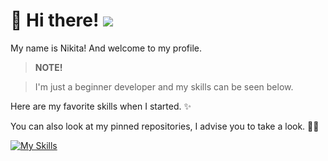 # 👋 Hi there! ![](https://komarev.com/ghpvc/?username=Maatarashiii&color=brightgreen&style=flat)
My name is Nikita! And welcome to my profile.

> **NOTE!**

> I'm just a beginner developer and my skills can be seen below.

Here are my favorite skills when I started. ✨

You can also look at my pinned repositories, I advise you to take a look. 📌👀

[![My Skills](https://skillicons.dev/icons?i=html,css,js,figma)](https://skillicons.dev)
